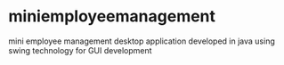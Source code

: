 # miniemployeemanagement
mini employee management desktop application
developed in java 
using swing technology for GUI development
